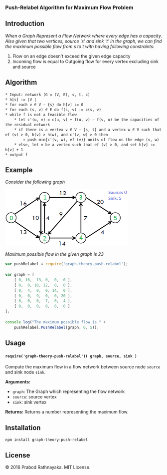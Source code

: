 
### Push-Relabel Algorithm for Maximum Flow Problem

## Introduction

*When a Graph Represent a Flow Network where every edge has a capacity. Also given that two vertices, source 's' and sink 't' in the graph, we can find the maximum possible flow from s to t with having following constraints:*

1. Flow on an edge doesn't exceed the given edge capacity
2. Incoming flow is equal to Outgoing flow for every vertex excluding sink and source

## Algorithm

	* Input: network (G = (V, E), s, t, c)
	* h[s] := |V |
	* for each v ∈ V − {s} do h[v] := 0
	* for each (s, v) ∈ E do f(s, v) := c(s, v)
	* while f is not a feasible flow
		* let c'(u, v) = c(u, v) + f(u, v) − f(v, u) be the capacities of the residual network
		* if there is a vertex v ∈ V − {s, t} and a vertex w ∈ V such that ef (v) > 0, h(v) > h(w), and c'(v, w) > 0 then
			∗ push min{c'(v, w), ef (v)} units of flow on the edge (v, w)
		* else, let v be a vertex such that ef (v) > 0, and set h[v] := h[v] + 1
 	* output f

## Example

*Consider the following graph*

<img src="/public/images/ford_fulkerson11.png">

*Maximum possible flow in the given graph is 23*

```javascript
var pushRelabel = require('graph-theory-push-relabel');

var graph = [
	[ 0, 16,  13, 0,  0,  0 ],
    [ 0,  0, 10, 12,  0,  0 ],
    [ 0,  4,  0,  0, 14,  0 ],
    [ 0,  0,  9,  0,  0, 20 ],
    [ 0,  0,  0,  7,  0,  4 ],
    [ 0,  0,  0,  0,  0,  0 ]
];

console.log("The maximum possible flow is " +
	pushRelabel.PushRelabel(graph, 0, 5));
```

## Usage

#### `require('graph-theory-push-relabel')( graph, source, sink )`
Compute the maximum flow in a flow network between source node `source` and sink node `sink`.

**Arguments:**
- `graph`: The Graph which representing the flow network
- `source`: source vertex
- `sink`: sink vertex

**Returns:** Returns a number representing the maximum flow.

## Installation

	npm install graph-theory-push-relabel

## License

&copy; 2016 Prabod Rathnayaka. MIT License.
